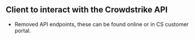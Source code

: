 ## Client to interact with the Crowdstrike API
- Removed API endpoints, these can be found online or in CS customer portal.
